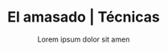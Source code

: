 ---
layout: culinary-blog-template/culinary-blog-techniques
identifier: techn1
page-image: technique-2.png #Imagen para redes sociales
title: El amasado | Técnicas
subtitle: Lorem ipsum dolor sit amen
video: 
    source: https://www.youtube.com/embed/Zog-mn9yF0w?autoplay=0&fs=0&iv_load_policy=3&showinfo=0&rel=0&cc_load_policy=0&start=0&end=0&origin=https://youtubeembedcode.com
    external: true
basic-info:
  name: El amasado, y sus dos finalidades
  primary-image:
    name: technique-2.png
    alt: Amasado
  url: 'techniques/amasado.html'
  btn: Ver técnica
information:
  - name: 'El amasado tiene dos finalidades:'
    type: paragraph
  - name: 'Mezclar de forma homogénea: agua, harina, sal, levadura y   eventualmente mejoradores.'
    type: check
  - name: Trabajar esta mezcla a fin de airearla y hacerla flexible y  elástica.
    type: check
  - name: ¿Cómo se forma la masa?
    type: title 
  - name:  ' Durante la mezcla de los constituyentes, el agua moja las partículas de almidón y de glúten, las moléculas de glúten se asocian en fibras y aprisionan el almidón en sus "mallas". Es preciso que la harina contenga al menos un 7% de glúten para poder envolver en la masa todos los gránulos de almidón.
    
    La segunda etapa del amasado sirve para airear la masa y estirar el glúten a fin de suavizarlo (flexibilizarlo), las burbujas de aire se localizan sobre todo en la materia grasa de la harina. El aire constituye un 20% del volumen de la masa.
    
    La fermentación comienza durante el amasado, pero la masa en movimiento no permite observarlo.'
    type: paragraph
  - name: ¿Por qué la sal se añade 5 min antes de finalizar el amasado?
    type: subtitle
  - name: 'La sal tiene tendencia a apretar la masa y hacerla más dura.

            He aquí algunos consejos útiles:'
    type: parapraph
  - name: Si la masa está pegajosa al finalizar el amasado, mezclar la sal con un poco de harina o añadir 1 kg de harina a la masa 30 seg antes de finalizar el amasado.
    type: check
  - name: Si el aire aprisionado en la masa se escapa "chasqueando" insistentemente, detener el amasado, el glúten está bastante flexible.
    type: check
  - name: Si el amasado no ha durado demasiado tiempo, añadir productos susceptibles de mejorar la tenacidad del glúten (masa fermentada, mejoradores).
    type: check
  - name: Si durante el amasado, la masa se relaja, reducir la duración del mismo en algunos minutos
    type: check 
---